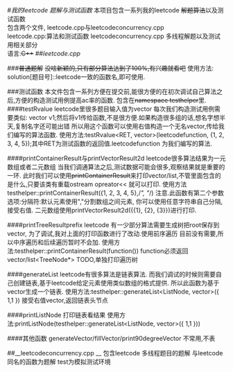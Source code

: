 #*我的leetcode 题解与测试函数*
本项目包含一系列我的leetcode ~~解题算法~~以及测试函数  
包含两个文件, leetcode.cpp与leetcodeconcurrency.cpp  
leetcode.cpp:算法和测试函数
leetcodeconcurrency.cpp 多线程解题以及测试用相关部分  
语言:~~C++~~
##_leetcode.cpp_

###~~普通题解~~
~~没啥新颖的,只有部分算法达到了100%,有兴趣就看吧~~
使用方法: solution[题目号]::leetcode一致的函数名,即可使用.

###测试函数
本文件包含一系列方便在提交前,能很方便的在初次调试自己算法之后,方便的构造测试用例提高ac率的函数.
包含在~~namespace testhelper~~里.
####testRvalue 
leetcode里很多题目输入值为vector<int> 每次我们构造测试用例需要类似:
	vector<int> v1;然后将v1传给函数,不是很方便.如果构造很多组的话,想名字想半天,复制名字还可能出错
所以用这个函数可以使用右值构造一个无名vector,传给我们编写的算法函数.
使用方法:testRvalue<RET, vector<int>>(leetcodefunction, {1, 2, 3, 4, 5});其中RET为测试函数的返回值.leetcodefunction 为我们编写的算法.

####printContainerResult与printVectorResult2d
leetcode很多算法结果为一元数组或者二元数组
当我们调通算法之后,测试数据可能会很多,观察结果就是重要的一环.
此时我们可以使用~~printContainerResult~~来打印vector/list,不管里面包含的是什么,只要该类有重载ostream opreator<<
就可以打印.
使用方法 testhelper::printContainerResult<vector>({1, 2, 3, 4, 5},/*", "*/)
注意.此函数有第二个参数选项:分隔符:默认元素使用","分割数组之间元素, 你可以使用任意字符串自己分隔,接受右值.
二元数组使用printVectorResult2d({{1}, {2}, {3}})进行打印.

####printTreeResultprefix
leetcode 有一少部分算法需要生成树把root保存到vector, 为了调试,我对上面的打印函数进行了改动.使用前序遍历
目前没有需要,所以中序遍历和后续遍历暂时不会加.
使用方法:testhelper::printContainerResult<vector>(function()) function必须返回vector/list<TreeNode*>
TODO,单独打印遍历树

####generateList
leetcode有很多算法是链表算法.
而我们调试的时候则需要自己创建链表,基于leetcode给定元素使用类似数组的格式提供.
所以此函数为基于vector生成一个链表.
使用方法:testhelper::generateList<ListNode, vector<int>>({ 1,1 }) 接受右值vector,返回链表头节点

####printListNode
打印链表看结果
使用方法:printListNode(testhelper::generateList<ListNode, vector<int>>({ 1,1 }))

####其他函数
generateVector/fillVector/print90degreeVector
不常用,不表


##__leetcodeconcurrency.cpp __
包含leetcode 多线程题目的题解
与leetcode同名的函数为题解
test为模拟测试环境
	
	